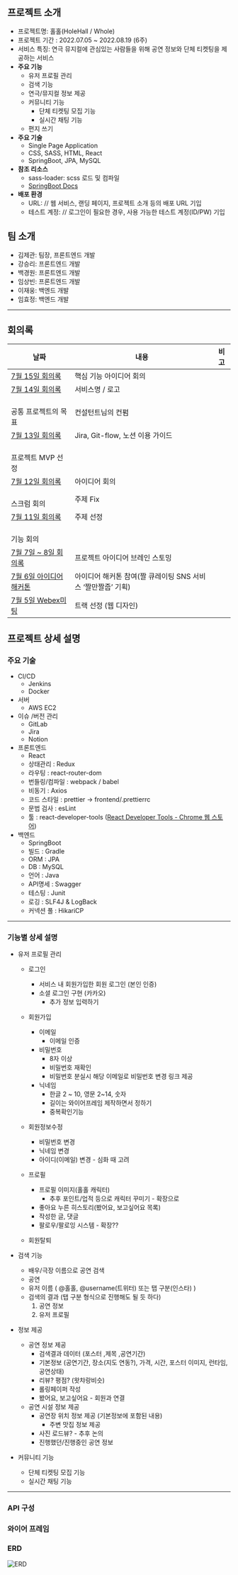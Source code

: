 ## 프로젝트 소개

- 프로젝트명: 홀홀(HoleHall / Whole)
- 프로젝트 기간 : 2022.07.05 ~ 2022.08.19 (6주)
- 서비스 특징: 연극 뮤지컬에 관심있는 사람들을 위해 공연 정보와 단체 티켓팅을 제공하는 서비스
- **주요 기능**
  - 유저 프로필 관리
  - 검색 기능
  - 연극/뮤지컬 정보 제공
  - 커뮤니티 기능
    - 단체 티켓팅 모집 기능
    - 실시간 채팅 기능
  - 편지 쓰기
- **주요 기술**
  - Single Page Application
  - CSS, SASS, HTML, React
  - SpringBoot, JPA, MySQL
- **참조 리소스**
  - sass-loader: scss 로드 및 컴파일
  - [SpringBoot Docs](https://docs.spring.io/spring-boot/docs/current/reference/htmlsingle/)
- **배포 환경**
  - URL: // 웹 서비스, 랜딩 페이지, 프로젝트 소개 등의 배포 URL 기입
  - 테스트 계정: // 로그인이 필요한 경우, 사용 가능한 테스트 계정(ID/PW) 기입

## 팀 소개

- 김제관: 팀장, 프론트엔드 개발
- 강승리: 프론트엔드 개발
- 백경원: 프론트엔드 개발
- 임상빈: 프론트엔드 개발
- 이재웅: 백엔드 개발
- 임효정: 백엔드 개발

---

## 회의록

| 날짜                                                                                          | 내용                                         | 비고        |
| ------------------------------------------------------------------------------------------- | ------------------------------------------ | --------- |
| [7월 15일 회의록](https://stingy-vacation-63b.notion.site/7-15-33479317a17b4677befbd874e7cba011) | 핵심 기능 아이디어 회의                              |           |
| [7월 14일 회의록](https://stingy-vacation-63b.notion.site/7-14-0c5dada88e4e4743b626fae152d86439) | 서비스명 / 로고
<br/>공통 프로젝트의 목표                 | 컨설턴트님의 컨펌 |
| [7월 13일 회의록](https://www.notion.so/7-13-929d9c24d6be4fd8ae1b0e37802888ce)                   | Jira, Git-flow, 노션 이용 가이드
<br/>프로젝트 MVP 선정 |           |
| [7월 12일 회의록](https://www.notion.so/7-12-5ed855e2870b40fe8bff7ede478b1769)                   | 아이디어 회의
<br/>스크럼 회의                        | 주제 Fix    |
| [7월 11일 회의록](https://www.notion.so/7-11-b376d36646044c46a7d95849236b4057)                   | 주제 선정
<br/>기능 회의                           |           |
| [7월 7일 ~ 8일 회의록](https://www.notion.so/7-7-8-e1fd4cbd94ad47b8ba68ab20dff90173)              | 프로젝트 아이디어 브레인 스토밍                          |           |
| [7월 6일 아이디어해커톤](https://www.notion.so/7-6-2d24eaab83b647c0a0eb46f5c61c584c)                 | 아이디어 해커톤 참여(짤 큐레이팅 SNS 서비스 ‘짤만짤줍’ 기획)      |           |
| [7월 5일 Webex미팅](https://www.notion.so/7-5-Webex-c7bfc6190a3949dc82de731ed07140f3)           | 트랙 선정 (웹 디자인)                              |           |



## 프로젝트 상세 설명

### 주요 기술

- CI/CD
  - Jenkins
  - Docker
- 서버
  - AWS EC2
- 이슈 /버전 관리
  - GitLab
  - Jira
  - Notion
- 프론트엔드
  - React
  - 상태관리 : Redux
  - 라우팅 : react-router-dom
  - 번들링/컴파일 : webpack / babel
  - 비동기 : Axios
  - 코드 스타일 : prettier → frontend/.prettierrc
  - 문법 검사 : esLint
  - 툴 : react-developer-tools ([](https://chrome.google.com/webstore/detail/react-developer-tools/fmkadmapgofadopljbjfkapdkoienihi)[React Developer Tools - Chrome 웹 스토어](https://chrome.google.com/webstore/detail/react-developer-tools/fmkadmapgofadopljbjfkapdkoienihi))
- 백엔드
  - SpringBoot
  - 빌드 : Gradle
  - ORM : JPA
  - DB : MySQL
  - 언어 : Java
  - API명세 : Swagger
  - 테스팅 : Junit
  - 로깅 : SLF4J & LogBack
  - 커넥션 풀 : HikariCP

---

### 기능별 상세 설명

- 유저 프로필 관리
  
  - 로그인
    
    - 서비스 내 회원가입한 회원 로그인 (본인 인증)
    - 소셜 로그인 구현 (카카오)
      - 추가 정보 입력하기
  
  - 회원가입
    
    - 이메일
      - 이메일 인증
    - 비밀번호
      - 8자 이상
      - 비밀번호 재확인
      - 비밀번호 분실시 해당 이메일로 비밀번호 변경 링크 제공
    - 닉네임
      - 한글 2 ~ 10, 영문 2~14, 숫자
      - 길이는 와이어프레임 제작하면서 정하기
      - 중복확인기능
  
  - 회원정보수정
    
    - 비밀번호 변경
    - 닉네임 변경
    - 아이디(이메일) 변경 - 심화 때 고려
  
  - 프로필
    
    - 프로필 이미지(홀홀 캐릭터)
      - 추후 포인트/업적 등으로 캐릭터 꾸미기 - 확장으로
    - 좋아요 누른 히스토리(봤어요, 보고싶어요 목록)
    - 작성한 글, 댓글
    - 팔로우/팔로잉 시스템 - 확장??
  
  - 회원탈퇴

- 검색 기능
  
  - 배우/극장 이름으로 공연 검색
  - 공연
  - 유저 이름 ( @홀홀, @username(트위터) 또는 탭 구분(인스타) )
  - 검색의 결과 (탭 구분 형식으로 진행해도 될 듯 하다)
    1. 공연 정보
    2. 유저 프로필

- 정보 제공
  
  - 공연 정보 제공
    - 검색결과 데이터 (포스터 ,제목 ,공연기간)
    - 기본정보 (공연기간, 장소(지도 연동?), 가격, 시간, 포스터 이미지, 런타임, 공연상태)
    - 리뷰? 평점? (왓챠랑비슷)
    - 롤링페이퍼 작성
    - 봤어요, 보고싶어요 - 회원과 연결
  - 공연 시설 정보 제공
    - 공연장 위치 정보 제공 (기본정보에 포함된 내용)
      - 주변 맛집 정보 제공
    - 사진 로드뷰? - 추후 논의
    - 진행했던/진행중인 공연 정보

- 커뮤니티 기능
  
  - 단체 티켓팅 모집 기능
  - 실시간 채팅 기능

---

### API 구성

### 와이어 프레임

### ERD
![ERD](https://s3.us-west-2.amazonaws.com/secure.notion-static.com/50427412-63e4-437e-8e7b-54823b310744/%ED%99%80%ED%99%80.png?X-Amz-Algorithm=AWS4-HMAC-SHA256&X-Amz-Content-Sha256=UNSIGNED-PAYLOAD&X-Amz-Credential=AKIAT73L2G45EIPT3X45%2F20220719%2Fus-west-2%2Fs3%2Faws4_request&X-Amz-Date=20220719T073708Z&X-Amz-Expires=86400&X-Amz-Signature=01a3bebcb43de67c62a6fe2a3198f202447977a60e572a4bae675bf5327a2f0b&X-Amz-SignedHeaders=host&response-content-disposition=filename%20%3D%22%25ED%2599%2580%25ED%2599%2580.png%22&x-id=GetObject)

